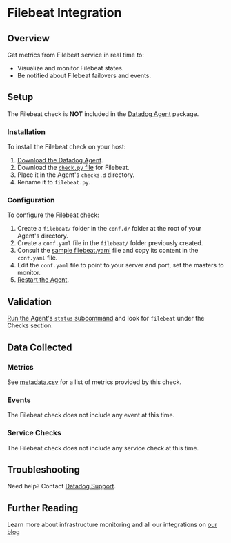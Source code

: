 # Filebeat Integration

## Overview

Get metrics from Filebeat service in real time to:

* Visualize and monitor Filebeat states.
* Be notified about Filebeat failovers and events.

## Setup

The Filebeat check is **NOT** included in the [Datadog Agent][1] package.

### Installation

To install the Filebeat check on your host:

1. [Download the Datadog Agent][1].
2. Download the [`check.py` file][2] for Filebeat.
3. Place it in the Agent's `checks.d` directory.
4. Rename it to `filebeat.py`.

### Configuration

To configure the Filebeat check: 

1. Create a `filebeat/` folder in the `conf.d/` folder at the root of your Agent's directory. 
2. Create a `conf.yaml` file in the `filebeat/` folder previously created.
3. Consult the [sample filebeat.yaml][2] file and copy its content in the `conf.yaml` file.
4. Edit the `conf.yaml` file to point to your server and port, set the masters to monitor.
5. [Restart the Agent][3].

## Validation

[Run the Agent's `status` subcommand][4] and look for `filebeat` under the Checks section.

## Data Collected
### Metrics
See [metadata.csv][5] for a list of metrics provided by this check.

### Events
The Filebeat check does not include any event at this time.

### Service Checks
The Filebeat check does not include any service check at this time.

## Troubleshooting
Need help? Contact [Datadog Support][6].

## Further Reading

Learn more about infrastructure monitoring and all our integrations on [our blog][7]

[1]: https://app.datadoghq.com/account/settings#agent
[2]: https://github.com/DataDog/integrations-extras/blob/master/filebeat/conf.yaml.example
[3]: https://docs.datadoghq.com/agent/faq/agent-commands/#start-stop-restart-the-agent
[4]: https://docs.datadoghq.com/agent/faq/agent-commands/#agent-status-and-information
[5]: https://github.com/DataDog/integrations-extras/blob/master/filebeat/metadata.csv
[6]: http://docs.datadoghq.com/help/
[7]: https://www.datadoghq.com/blog/